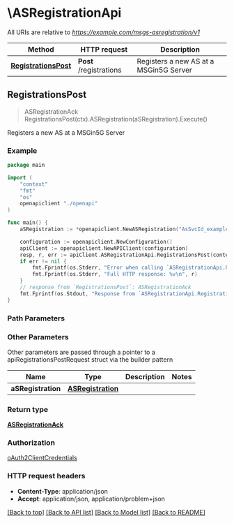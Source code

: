 # \ASRegistrationApi

All URIs are relative to *https://example.com/msgs-asregistration/v1*

Method | HTTP request | Description
------------- | ------------- | -------------
[**RegistrationsPost**](ASRegistrationApi.md#RegistrationsPost) | **Post** /registrations | Registers a new AS at a MSGin5G Server



## RegistrationsPost

> ASRegistrationAck RegistrationsPost(ctx).ASRegistration(aSRegistration).Execute()

Registers a new AS at a MSGin5G Server

### Example

```go
package main

import (
    "context"
    "fmt"
    "os"
    openapiclient "./openapi"
)

func main() {
    aSRegistration := *openapiclient.NewASRegistration("AsSvcId_example") // ASRegistration | 

    configuration := openapiclient.NewConfiguration()
    apiClient := openapiclient.NewAPIClient(configuration)
    resp, r, err := apiClient.ASRegistrationApi.RegistrationsPost(context.Background()).ASRegistration(aSRegistration).Execute()
    if err != nil {
        fmt.Fprintf(os.Stderr, "Error when calling `ASRegistrationApi.RegistrationsPost``: %v\n", err)
        fmt.Fprintf(os.Stderr, "Full HTTP response: %v\n", r)
    }
    // response from `RegistrationsPost`: ASRegistrationAck
    fmt.Fprintf(os.Stdout, "Response from `ASRegistrationApi.RegistrationsPost`: %v\n", resp)
}
```

### Path Parameters



### Other Parameters

Other parameters are passed through a pointer to a apiRegistrationsPostRequest struct via the builder pattern


Name | Type | Description  | Notes
------------- | ------------- | ------------- | -------------
 **aSRegistration** | [**ASRegistration**](ASRegistration.md) |  | 

### Return type

[**ASRegistrationAck**](ASRegistrationAck.md)

### Authorization

[oAuth2ClientCredentials](../README.md#oAuth2ClientCredentials)

### HTTP request headers

- **Content-Type**: application/json
- **Accept**: application/json, application/problem+json

[[Back to top]](#) [[Back to API list]](../README.md#documentation-for-api-endpoints)
[[Back to Model list]](../README.md#documentation-for-models)
[[Back to README]](../README.md)

